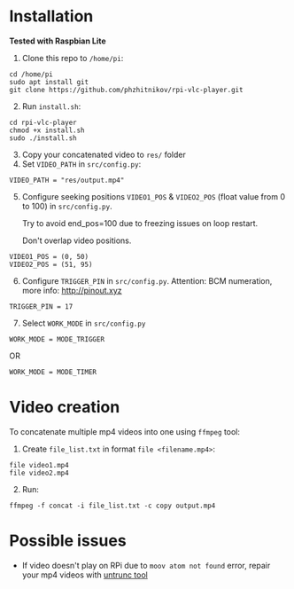 # Installation

**Tested with Raspbian Lite**

1. Clone this repo to `/home/pi`:

```
cd /home/pi
sudo apt install git
git clone https://github.com/phzhitnikov/rpi-vlc-player.git
```

2. Run `install.sh`:

```
cd rpi-vlc-player
chmod +x install.sh
sudo ./install.sh
```

3. Copy your concatenated video to `res/` folder
4. Set `VIDEO_PATH` in `src/config.py`:

```
VIDEO_PATH = "res/output.mp4"
```

5. Configure seeking positions `VIDEO1_POS` & `VIDEO2_POS` (float value from 0 to 100) in `src/config.py`.

   Try to avoid end_pos=100 due to freezing issues on loop restart.

   Don't overlap video positions.

```
VIDEO1_POS = (0, 50)
VIDEO2_POS = (51, 95)
```

6. Configure `TRIGGER_PIN` in `src/config.py`. Attention: BCM numeration, more info: http://pinout.xyz

```
TRIGGER_PIN = 17
```

7. Select `WORK_MODE` in `src/config.py`

```
WORK_MODE = MODE_TRIGGER
```

OR

```
WORK_MODE = MODE_TIMER
```

# Video creation

To concatenate multiple mp4 videos into one using `ffmpeg` tool:

1. Create `file_list.txt` in format `file <filename.mp4>`:

```
file video1.mp4
file video2.mp4
```

2. Run:

```
ffmpeg -f concat -i file_list.txt -c copy output.mp4
```

# Possible issues

- If video doesn't play on RPi due to `moov atom not found` error, repair your mp4 videos with [untrunc tool](https://github.com/ponchio/untrunc)
